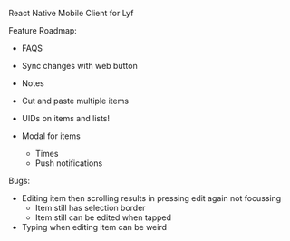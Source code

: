 React Native Mobile Client for Lyf

Feature Roadmap:
- FAQS
- Sync changes with web button
- Notes
- Cut and paste multiple items

- UIDs on items and lists!
- Modal for items
  - Times
  - Push notifications


Bugs:
- Editing item then scrolling results in pressing edit again not focussing
  - Item still has selection border
  - Item still can be edited when tapped
- Typing when editing item can be weird
